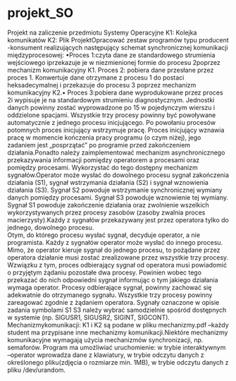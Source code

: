 # projekt_SO
Projekt na zaliczenie przedmiotu Systemy Operacyjne 
K1: Kolejka komunikatów K2: Plik
ProjektOpracować zestaw programów typu producent -konsument realizujących następujący schemat synchronicznej komunikacji międzyprocesowej:
•Proces 1:czyta  dane  ze  standardowego  strumienia  wejściowego iprzekazuje  je  w  niezmienionej  formie  do procesu  2poprzez  mechanizm komunikacyjny K1.
Proces 2: pobiera  dane  przesłane  przez proces   1.   Konwertuje   dane otrzymane z procesu 1 do postaci heksadecymalnej i przekazuje do procesu 3 poprzez mechanizm komunikacyjny K2.•
Proces 3:pobiera  dane  wyprodukowane  przez proces  2i  wypisuje  je  na standardowym strumieniu diagnostycznym. 
Jednostki danych powinny zostać wyprowadzone po 15 w pojedynczym wierszu i oddzielone spacjami.
Wszystkie trzy procesy powinny być powoływane automatycznie z jednego procesu inicjującego. 
Po powołaniu procesów potomnych proces inicjujący wstrzymuje pracę. 
Proces inicjujący wznawia pracę w momencie kończenia pracy programu (o czym niżej), jego zadaniem jest „posprzątać” po programie przed zakończeniem działania.Ponadto  należy  zaimplementować  mechanizm  asynchronicznego  przekazywania informacji pomiędzy operatorem a procesami oraz pomiędzy procesami. 
Wykorzystać do tego dostępny mechanizm sygnałów.Operator może  wysłać  do dowolnego procesu sygnał zakończenia działania (S1), sygnał  wstrzymania działania (S2) i  sygnał  wznowienia działania (S3). 
Sygnał S2 powoduje wstrzymanie synchronicznej wymiany danych pomiędzy procesami. 
Sygnał S3  powoduje  wznowienie tej wymiany. 
Sygnał S1 powoduje zakończenie działania oraz zwolnienie wszelkich wykorzystywanych przez procesy zasobów (zasoby zwalnia proces macierzysty).Każdy z sygnałów przekazywany jest przez operatora tylko do jednego, dowolnego procesu.  
Otym,  do  którego  procesu  wysłać  sygnał,  decyduje  operator,  a  nie programista. Każdy z sygnałów operator może wysłać do innego procesu. Mimo, że operator kieruje sygnał do jednego procesu, to pożądane przez operatora działanie musi zostać zrealizowane przez wszystkie  trzy  procesy.  Wzwiązku z tym, proces odbierający sygnał od operatora musi powiadomić o przyjętym żądaniu pozostałe dwa procesy. Powinien wobec tego przekazać do nich odpowiedni sygnał informując o tym jakiego działania wymaga operator. 
Procesy odbierające sygnał, powinny zachować się adekwatnie do otrzymanego sygnału. Wszystkie trzy procesy powinny zareagować zgodnie z żądaniem operatora.
Sygnały oznaczone w opisie zadania symbolami S1 S3 należy wybrać samodzielnie spośród dostępnych w systemie (np. SIGUSR1, SIGUSR2, SIGINT, SIGCONT).
Mechanizmykomunikacji: K1 i K2 są podane w pliku mechanizmy.pdf –każdy student ma przypisane inne mechanizmy komunikacji.Niektóre mechanizmy komunikacyjne wymagają użycia mechanizmów synchronizacji, np. semaforów.
Program ma umożliwiać uruchomienie:
w trybie interaktywnym –operator wprowadza dane z klawiatury,
w trybie odczytu danych z określonego pliku(zdjęcia o rozmiarze min. 1MB),
w trybie odczytu danych z pliku /dev/urandom.
